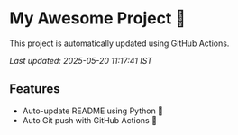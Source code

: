 # My Awesome Project 🚀

This project is automatically updated using GitHub Actions.

_Last updated: 2025-05-20 11:17:41 IST_

## Features
- Auto-update README using Python 🐍
- Auto Git push with GitHub Actions 🤖
